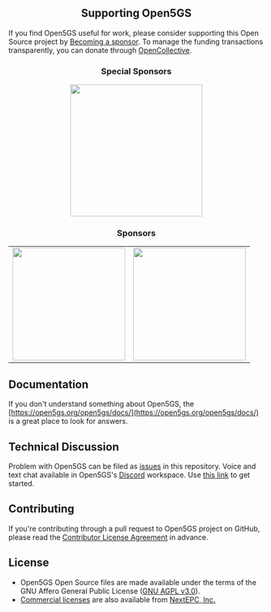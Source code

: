 <h2 align="center">Supporting Open5GS</h2>

If you find Open5GS useful for work, please consider supporting this Open Source project by [Becoming a sponsor](https://github.com/sponsors/acetcom). To manage the funding transactions transparently, you can donate through [OpenCollective](https://opencollective.com/open5gs).

<h3 align="center">Special Sponsors</h3>
<!--special start-->

<p align="center">
  <a href="https://nextepc.com/" target="_blank">
    <img width="260px" src="https://open5gs.org/assets/img/nextepc_logo.jpg">
  </a>
</p>

<h3 align="center">Sponsors</h3>
<table>
  <tbody>
    <tr>
      <td align="center" valign="middle">
        <a href="https://www.auctionsoftware.com/" target="_blank">
          <img width="222px" src="https://open5gs.org/assets/img/asLogonew.png">
        </a>
      </td>
      <td align="center" valign="middle">
        <a href="https://www.wearetriple.com/" target="_blank">
          <img width="222px" src="https://open5gs.org/assets/img/triple_logo.png">
        </a>
      </td>
    </tr>
  </tbody>
</table>

## Documentation

If you don't understand something about Open5GS, the [https://open5gs.org/open5gs/docs/](https://open5gs.org/open5gs/docs/) is a great place to look for answers.

## Technical Discussion

Problem with Open5GS can be filed as [issues](https://github.com/open5gs/open5gs/issues) in this repository. Voice and text chat available in Open5GS's [Discord](https://discordapp.com/) workspace. Use [this link](https://discord.gg/GreNkuc) to get started.

## Contributing

If you're contributing through a pull request to Open5GS project on GitHub, please read the [Contributor License Agreement](https://open5gs.org/open5gs/cla/) in advance.

## License

- Open5GS Open Source files are made available under the terms of the GNU Affero General Public License ([GNU AGPL v3.0](https://www.gnu.org/licenses/agpl-3.0.html)).
- [Commercial licenses](https://open5gs.org/open5gs/support/) are also available from [NextEPC, Inc.](https://nextepc.com)
